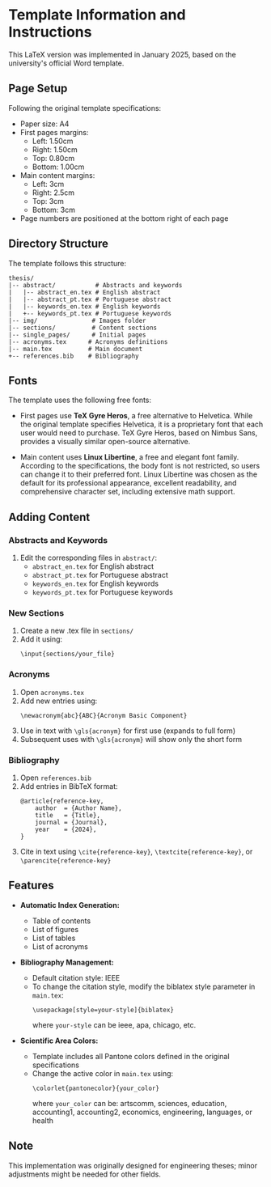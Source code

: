 # Template Information and Instructions

This LaTeX version was implemented in January 2025, based on the university's official Word template.

## Page Setup

Following the original template specifications:

* Paper size: A4
* First pages margins:
  * Left: 1.50cm
  * Right: 1.50cm
  * Top: 0.80cm
  * Bottom: 1.00cm
* Main content margins:
  * Left: 3cm
  * Right: 2.5cm
  * Top: 3cm
  * Bottom: 3cm
* Page numbers are positioned at the bottom right of each page

## Directory Structure

The template follows this structure:

```
thesis/
|-- abstract/           # Abstracts and keywords
|   |-- abstract_en.tex # English abstract
|   |-- abstract_pt.tex # Portuguese abstract
|   |-- keywords_en.tex # English keywords
|   +-- keywords_pt.tex # Portuguese keywords
|-- img/               # Images folder
|-- sections/          # Content sections
|-- single_pages/      # Initial pages
|-- acronyms.tex      # Acronyms definitions
|-- main.tex          # Main document
+-- references.bib    # Bibliography
```

## Fonts

The template uses the following free fonts:

* First pages use **TeX Gyre Heros**, a free alternative to Helvetica. While the original template specifies Helvetica, it is a proprietary font that each user would need to purchase. TeX Gyre Heros, based on Nimbus Sans, provides a visually similar open-source alternative.

* Main content uses **Linux Libertine**, a free and elegant font family. According to the specifications, the body font is not restricted, so users can change it to their preferred font. Linux Libertine was chosen as the default for its professional appearance, excellent readability, and comprehensive character set, including extensive math support.

## Adding Content

### Abstracts and Keywords

1. Edit the corresponding files in `abstract/`:
   * `abstract_en.tex` for English abstract
   * `abstract_pt.tex` for Portuguese abstract
   * `keywords_en.tex` for English keywords
   * `keywords_pt.tex` for Portuguese keywords

### New Sections

1. Create a new .tex file in `sections/`
2. Add it using:
   ```
   \input{sections/your_file}
   ```

### Acronyms

1. Open `acronyms.tex`
2. Add new entries using:
   ```
   \newacronym{abc}{ABC}{Acronym Basic Component}
   ```
3. Use in text with `\gls{acronym}` for first use (expands to full form)
4. Subsequent uses with `\gls{acronym}` will show only the short form

### Bibliography

1. Open `references.bib`
2. Add entries in BibTeX format:
   ```
   @article{reference-key,
       author  = {Author Name},
       title   = {Title},
       journal = {Journal},
       year    = {2024},
   }
   ```
3. Cite in text using `\cite{reference-key}`, `\textcite{reference-key}`, or `\parencite{reference-key}`

## Features

* **Automatic Index Generation:**
  * Table of contents
  * List of figures
  * List of tables
  * List of acronyms

* **Bibliography Management:**
  * Default citation style: IEEE
  * To change the citation style, modify the biblatex style parameter in `main.tex`:
    ```
    \usepackage[style=your-style]{biblatex}
    ```
    where `your-style` can be ieee, apa, chicago, etc.

* **Scientific Area Colors:**
  * Template includes all Pantone colors defined in the original specifications
  * Change the active color in `main.tex` using:
    ```
    \colorlet{pantonecolor}{your_color}
    ```
    where `your_color` can be: artscomm, sciences, education, accounting1, accounting2, economics, engineering, languages, or health

## Note

This implementation was originally designed for engineering theses; minor adjustments might be needed for other fields.